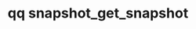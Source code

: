 ---
category: snapshot
command: snapshot_get_snapshot
keywords: qq, qq_cli, snapshot_get_snapshot
optional_options:
- alternate:
  - --id
  help: The identifier of the snapshot to list.
  name: -i
  required: true
permalink: /qq-cli-command-guide/snapshot/snapshot_get_snapshot.html
positional_options: []
sidebar: qq_cli_command_reference_sidebar
summary: This section explains how to use the <code>qq snapshot_get_snapshot</code>
  command.
synopsis: ==SUPPRESS==
title: qq snapshot_get_snapshot
usage: qq snapshot_get_snapshot [-h] -i ID
zendesk_source: qq CLI Command Guide

---